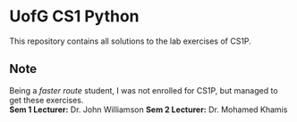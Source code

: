 # UofG CS1 Python
This repository contains all solutions to the lab exercises of CS1P.

## Note
Being a _faster route_ student, I was not enrolled for CS1P, but managed to get these exercises.<br />
**Sem 1 Lecturer:** Dr. John Williamson
**Sem 2 Lecturer:** Dr. Mohamed Khamis